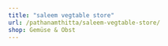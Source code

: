 ```yaml
---
title: "saleem vegtable store"
url: /pathanamthitta/saleem-vegtable-store/
shop: Gemüse & Obst
---
```

